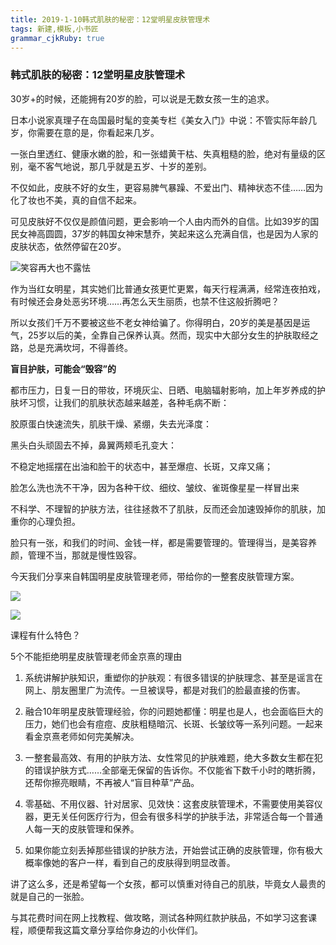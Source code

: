 ```yaml
---
title: 2019-1-10韩式肌肤的秘密：12堂明星皮肤管理术 
tags: 新建,模板,小书匠
grammar_cjkRuby: true
---
```



### 韩式肌肤的秘密：12堂明星皮肤管理术 

30岁+的时候，还能拥有20岁的脸，可以说是无数女孩一生的追求。

日本小说家真理子在岛国最时髦的变美专栏《美女入门》中说：不管实际年龄几岁，你需要在意的是，你看起来几岁。

一张白里透红、健康水嫩的脸，和一张蜡黄干枯、失真粗糙的脸，绝对有量级的区别，毫不客气地说，那几乎就是五岁、十岁的差别。



不仅如此，皮肤不好的女生，更容易脾气暴躁、不爱出门、精神状态不佳……因为化了妆也不美，真的自信不起来。



可见皮肤好不仅仅是颜值问题，更会影响一个人由内而外的自信。比如39岁的国民女神高圆圆，37岁的韩国女神宋慧乔，笑起来这么充满自信，也是因为人家的皮肤状态，依然停留在20岁。


![笑容再大也不露怯](https://alcdn.yojiang.cn/upload/umeditor/image/20181213/1924250/09e0b1bac2e5724a?x-oss-process=image/resize,w_501)

作为当红女明星，其实她们比普通女孩更忙更累，每天行程满满，经常连夜拍戏，有时候还会身处恶劣环境……再怎么天生丽质，也禁不住这般折腾吧？

所以女孩们千万不要被这些不老女神给骗了。你得明白，20岁的美是基因是运气，25岁以后的美，全靠自己保养认真。然而，现实中大部分女生的护肤取经之路，总是充满坎坷，不得善终。

 
**盲目护肤，可能会“毁容”的**

都市压力，日复一日的带妆，环境灰尘、日晒、电脑辐射影响，加上年岁养成的护肤坏习惯，让我们的肌肤状态越来越差，各种毛病不断：

胶原蛋白快速流失，肌肤干燥、紧绷，失去光泽度：

黑头白头顽固去不掉，鼻翼两颊毛孔变大：

不稳定地摇摆在出油和脸干的状态中，甚至爆痘、长斑，又痒又痛；

脸怎么洗也洗不干净，因为各种干纹、细纹、皱纹、雀斑像星星一样冒出来

不科学、不理智的护肤方法，往往拯救不了肌肤，反而还会加速毁掉你的肌肤，加重你的心理负担。

脸只有一张，和我们的时间、金钱一样，都是需要管理的。管理得当，是美容养颜，管理不当，那就是慢性毁容。

今天我们分享来自韩国明星皮肤管理老师，带给你的一整套皮肤管理方案。

![](https://www.yojiang.cn/ueditor/php/upload/image/20180303/1520046260885822.jpg)

![](https://www.yojiang.cn/ueditor/php/upload/image/20180303/1520046260444338.png)

课程有什么特色？

5个不能拒绝明星皮肤管理老师金京熹的理由

1. 系统讲解护肤知识，重塑你的护肤观：有很多错误的护肤理念、甚至是谣言在网上、朋友圈里广为流传。一旦被误导，都是对我们的脸最直接的伤害。



2. 融合10年明星皮肤管理经验，你的问题她都懂：明星也是人，也会面临巨大的压力，她们也会有痘痘、皮肤粗糙暗沉、长斑、长皱纹等一系列问题。一起来看金京熹老师如何完美解决。

3. 一整套最高效、有用的护肤方法、女性常见的护肤难题，绝大多数女生都在犯的错误护肤方式……全部毫无保留的告诉你。不仅能省下数千小时的瞎折腾，还帮你擦亮眼睛，不再被人“盲目种草”产品。



4. 零基础、不用仪器、针对居家、见效快：这套皮肤管理术，不需要使用美容仪器，更无关任何医疗行为，但会有很多科学的护肤手法，非常适合每一个普通人每一天的皮肤管理和保养。

5. 如果你能立刻丢掉那些错误的护肤方法，开始尝试正确的皮肤管理，你有极大概率像她的客户一样，看到自己的皮肤得到明显改善。


讲了这么多，还是希望每一个女孩，都可以慎重对待自己的肌肤，毕竟女人最贵的就是自己的一张脸。



与其花费时间在网上找教程、做攻略，测试各种网红款护肤品，不如学习这套课程，顺便帮我这篇文章分享给你身边的小伙伴们。

